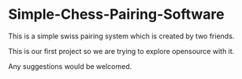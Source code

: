 # Simple-Chess-Pairing-Software
This is a simple swiss pairing system which is created by two friends.

This is our first project so we are trying to explore opensource with it.

Any suggestions would be welcomed.
 
